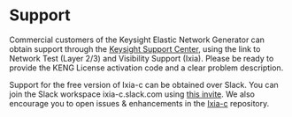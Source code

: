 # Support

Commercial customers of the Keysight Elastic Network Generator can obtain support through the [Keysight Support Center](https://www.keysight.com/us/en/support.html), using the link to Network Test (Layer 2/3) and Visibility Support (Ixia). Please be ready to provide the KENG License activation code and a clear problem description.

Support for the free version of Ixia-c can be obtained over Slack. You can join the Slack workspace ixia-c.slack.com using [this invite](https://join.slack.com/t/ixia-c/shared_invite/zt-1inkw2zr4-Jd6uynnxxhvhV6WC0MCtLQ). We also encourage you to open issues & enhancements in the [Ixia-c](https://github.com/open-traffic-generator/ixia-c/issues) repository.
